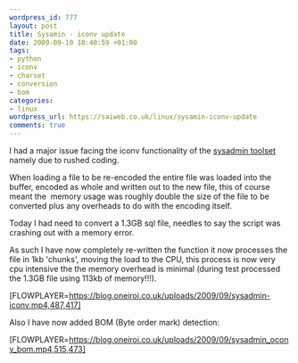 ```yaml
--- 
wordpress_id: 777
layout: post
title: Sysamin - iconv update
date: 2009-09-10 10:40:59 +01:00
tags: 
- python
- iconv
- charset
- conversion
- bom
categories: 
- linux
wordpress_url: https://saiweb.co.uk/linux/sysamin-iconv-update
comments: true
---
```

I had a major issue facing the iconv functionality of the <a href="https://www.saiweb.co.uk/sysadmin">sysadmin toolset</a> namely due to rushed coding.

When loading a file to be re-encoded the entire file was loaded into the buffer, encoded as whole and written out to the new file, this of course meant the  memory usage was roughly double the size of the file to be converted plus any overheads to do with the encoding itself.

Today I had need to convert a 1.3GB sql file, needles to say the script was crashing out with a memory error.

As such I have now completely re-written the function it now processes the file in 1kb 'chunks', moving the load to the CPU, this process is now very cpu intensive the the memory overhead is minimal (during test processed the 1.3GB file using 113kb of memory!!!).

[FLOWPLAYER=https://blog.oneiroi.co.uk/uploads/2009/09/sysadmin-iconv.mp4,487,417]

Also I have now added BOM (Byte order mark) detection:

[FLOWPLAYER=https://blog.oneiroi.co.uk/uploads/2009/09/sysadmin_oconv_bom.mp4,515,473]
